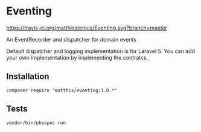 # Eventing

https://travis-ci.org/matthisstenius/Eventing.svg?branch=master

An EventRecorder and dispatcher for domain events

Default dispatcher and logging implementation is for Laravel 5.
You can add your own implementation by implementing the contratcs.

## Installation
`composer require "matthis/eventing:1.0.*"`

## Tests
`vendor/bin/phpspec run`
